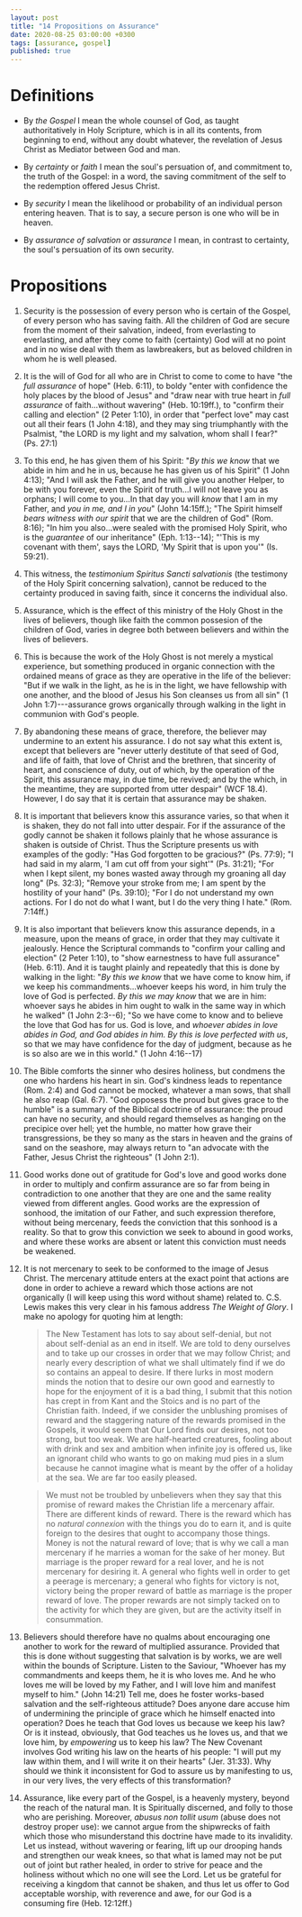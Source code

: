 ```yaml
---
layout: post
title: "14 Propositions on Assurance"
date: 2020-08-25 03:00:00 +0300
tags: [assurance, gospel]
published: true
---
```


# Definitions
- By _the Gospel_ I mean the whole counsel of God, as taught authoritatively in Holy Scripture,
   which is in all its contents, from beginning to end, without any doubt whatever, the
   revelation of Jesus Christ as Mediator between God and man.

- By _certainty_ or _faith_ I mean the soul's persuation of, and commitment to, the truth of the
   Gospel: in a word, the saving commitment of the self to the redemption offered Jesus Christ.

- By _security_ I mean the likelihood or probability of an individual person entering heaven.
   That is to say, a secure person is one who will be in heaven.

- By _assurance of salvation_ or _assurance_ I mean, in contrast to certainty, the soul's
   persuation of its own security.

# Propositions
1. Security is the possession of every person who is certain of the Gospel, of every person who has
   saving faith. All the children of God are secure from the moment of their salvation, indeed,
   from everlasting to everlasting, and after they come to faith (certainty) God will at no point
   and in no wise deal with them as lawbreakers, but as beloved children in whom he is well pleased.

2. It is the will of God for all who are in Christ to come to come to have "the _full assurance_ of
   hope" (Heb. 6:11), to boldy "enter with confidence the holy places by the blood of Jesus" and
   "draw near with true heart in _full assurance_ of faith...without wavering" (Heb. 10:19ff.), to
   "confirm their calling and election" (2 Peter 1:10), in order that "perfect love" may cast out all
   their fears (1 John 4:18), and they may sing triumphantly with the Psalmist, "the LORD is my
   light and my salvation, whom shall I fear?" (Ps. 27:1)

3. To this end, he has given them of his Spirit: "_By this we know_ that we abide in him and he in
   us, because he has given us of his Spirit" (1 John 4:13); "And I will ask the Father, and he will
   give you another Helper, to be with you forever, even the Spirit of truth...I will not leave you
   as orphans; I will come to you...In that day you will _know_ that I am in my Father, and _you in
   me, and I in you_" (John 14:15ff.); "The Spirit himself _bears witness with our spirit_ that we
   are the children of God" (Rom. 8:16); "In him you also...were sealed with the promised Holy
   Spirit, who is the _guarantee_ of our inheritance" (Eph. 1:13--14); "'This is my covenant with
   them', says the LORD, 'My Spirit that is upon you'" (Is. 59:21).

4. This witness, the _testimonium Spiritus Sancti salvationis_ (the testimony of the Holy Spirit
   concerning salvation), cannot be reduced to the certainty produced in saving faith, since it
   concerns the individual also.

5. Assurance, which is the effect of this ministry of the Holy Ghost in the lives of believers,
   though like faith the common possesion of the children of God, varies in degree both between
   believers and within the lives of believers.

6. This is because the work of the Holy Ghost is not merely a mystical experience, but something
   produced in organic connection with the ordained means of grace as they are operative in the life
   of the believer: "But if we walk in the light, as he is in the light, we have fellowship with one
   another, and the blood of Jesus his Son cleanses us from all sin" (1 John 1:7)---assurance grows
   organically through walking in the light in communion with God's people.

7. By abandoning these means of grace, therefore, the believer may undermine to an extent his
   assurance. I do not say what this extent is, except that believers are "never utterly destitute
   of that seed of God, and life of faith, that love of Christ and the brethren, that sincerity of
   heart, and conscience of duty, out of which, by the operation of the Spirit, this assurance may,
   in due time, be revived; and by the which, in the meantime, they are supported from utter
   despair" (WCF 18.4). However, I do say that it is certain that assurance may be shaken.

8. It is important that believers know this assurance varies, so that when it is shaken, they do not
   fall into utter despair. For if the assurance of the godly cannot be shaken it follows plainly
   that he whose assurance is shaken is outside of Christ. Thus the Scripture presents us with
   examples of the godly: "Has God forgotten to be gracious?" (Ps. 77:9); "I had said in my alarm,
   'I am cut off from your sight'" (Ps. 31:21); "For when I kept silent, my bones wasted away
   through my groaning all day long" (Ps. 32:3); "Remove your stroke from me; I am spent by the
   hostility of your hand" (Ps. 39:10); "For I do not understand my own actions. For I do not do
   what I want, but I do the very thing I hate." (Rom. 7:14ff.)

9. It is also important that believers know this assurance depends, in a measure, upon the means of
   grace, in order that they may cultivate it jealously. Hence the Scriptural commands to "confirm
   your calling and election" (2 Peter 1:10), to "show earnestness to have full assurance" (Heb.
   6:11). And it is taught plainly and repeatedly that this is done by walking in the light: "_By
   this we know_ that we have come to know him, if we keep his commandments...whoever keeps
   his word, in him truly the love of God is perfected. _By this we may know_ that we are in him:
   whoever says he abides in him ought to walk in the same way in which he walked" (1 John 2:3--6);
   "So we have come to know and to believe the love that God has for us. God is love, and _whoever
   abides in love abides in God, and God abides in him. By this is love perfected with us_, so that
   we may have confidence for the day of judgment, because as he is so also are we in this world." 
   (1 John 4:16--17)

10. The Bible comforts the sinner who desires holiness, but condmens the one who hardens his heart
   in sin. God's kindness leads to repentance (Rom. 2:4) and God cannot be mocked, whatever a man
   sows, that shall he also reap (Gal. 6:7). "God opposess the proud but gives grace to the humble"
   is a summary of the Biblical doctrine of assurance: the proud can have no security, and should
   regard themselves as hanging on the precipice over hell; yet the humble, no matter how grave
   their transgressions, be they so many as the stars in heaven and the grains of sand on the
   seashore, may always return to "an advocate with the Father, Jesus Christ the righteous" (1 John
   2:1).

11. Good works done out of gratitude for God's love and good works done in order to multiply and
   confirm assurance are so far from being in contradiction to one another that they are one and the
   same reality viewed from different angles. Good works are the expression of sonhood, the
   imitation of our Father, and such expression therefore, without being mercenary, feeds the
   conviction that this sonhood is a reality. So that to grow this conviction we seek to abound in
   good works, and where these works are absent or latent this conviction must needs be weakened.

12. It is not mercenary to seek to be conformed to the image of Jesus Christ. The mercenary attitude
   enters at the exact point that actions are done in order to achieve a reward which those actions
   are not organically (I will keep using this word without shame) related to. C.S. Lewis makes this
   very clear in his famous address _The Weight of Glory_. I make no apology for quoting him at
   length: 
    > The New Testament has lots to say about self-denial, but not about self-denial as an end in
    > itself. We are told to deny ourselves and to take up our crosses in order that we may follow
    > Christ; and nearly every description of what we shall ultimately find if we do so contains an
    > appeal to desire. If there lurks in most modern minds the notion that to desire our own good
    > and earnestly to hope for the enjoyment of it is a bad thing, I submit that this notion has
    > crept in from Kant and the Stoics and is no part of the Christian faith. Indeed, if we
    > consider the unblushing promises of reward and the staggering nature of the rewards promised
    > in the Gospels, it would seem that Our Lord finds our desires, not too strong, but too weak.
    > We are half-hearted creatures, fooling about with drink and sex and ambition when infinite joy
    > is offered us, like an ignorant child who wants to go on making mud pies in a slum because he
    > cannot imagine what is meant by the offer of a holiday at the sea. We are far too easily
    > pleased. 

    > We must not be troubled by unbelievers when they say that this promise of reward makes the
    > Christian life a mercenary affair. There are different kinds of reward. There is the reward
    > which has no _natural connexion_ with the things you do to earn it, and is quite foreign to
    > the desires that ought to accompany those things. Money is not the natural reward of love;
    > that is why we call a man mercenary if he marries a woman for the sake of her money. But
    > marriage is the proper reward for a real lover, and he is not mercenary for desiring it. A
    > general who fights well in order to get a peerage is mercenary; a general who fights for
    > victory is not, victory being the proper reward of battle as marriage is the proper reward of
    > love. The proper rewards are not simply tacked on to the activity for which they are given,
    > but are the activity itself in consummation. 

13. Believers should therefore have no qualms about encouraging one another to work for the reward
   of multiplied assurance. Provided that this is done without suggesting that salvation is by
   works, we are well within the bounds of Scripture. Listen to the Saviour, "Whoever has my
   commandments and keeps them, he it is who loves me. And he who loves me will be loved by my
   Father, and I will love him and manifest myself to him." (John 14:21) Tell me, does he foster
   works-based salvation and the self-righteous attitude? Does anyone dare accuse him of undermining
   the principle of grace which he himself enacted into operation? Does he teach that God loves us
   because we keep his law? Or is it instead, obviously, that God teaches us he loves us, and that
   we love him, by _empowering_ us to keep his law? The New Covenant involves God writing his law on
   the hearts of his people: "I will put my law within them, and I will write it on their hearts"
   (Jer. 31:33).  Why should we think it inconsistent for God to assure us by manifesting to us, in
   our very lives, the very effects of this transformation?

14. Assurance, like every part of the Gospel, is a heavenly mystery, beyond the reach of the natural
   man. It is Spiritually discerned, and folly to those who are perishing. Moreover, _abusus non
   tollit usum_ (abuse does not destroy proper use): we cannot argue from the shipwrecks of faith
   which those who misunderstand this doctrine have made to its invalidity. Let us instead, without
   wavering or fearing, lift up our drooping hands and strengthen our weak knees, so that what is
   lamed may not be put out of joint but rather healed, in order to strive for peace and the
   holiness without which no one will see the Lord. Let us be grateful for receiving a kingdom that
   cannot be shaken, and thus let us offer to God acceptable worship, with reverence and awe, for
   our God is a consuming fire (Heb. 12:12ff.)
